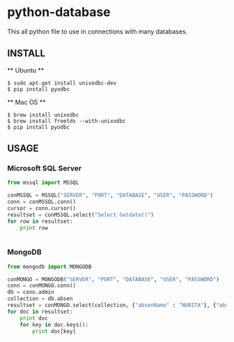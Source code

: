 # python-database
This all python file to use in connections with many databases.
## INSTALL

** Ubuntu **
```
$ sudo apt-get install unixodbc-dev
$ pip install pyodbc
```

** Mac OS **
```
$ brew install unixodbc
$ brew install freetds --with-unixodbc
$ pip install pyodbc
```
## USAGE
### Microsoft SQL Server 
```python
from mssql import MSSQL

conMSSQL = MSSQL("SERVER", "PORT", "DATABASE", "USER", "PASSWORD")
conn = conMSSQL.conn()
cursor = conn.cursor()
resultset = conMSSQL.select("Select Getdate()")
for row in resultset:
    print row
    
```    

### MongoDB
```python
from mongodb import MONGODB

conMONGO = MONGODB("SERVER", "PORT", "DATABASE", "USER", "PASSWORD")
conn = conMONGO.conn()
db = conn.admin
collection = db.absen
resultset = conMONGO.select(collection, {"absenName" : "NURITA"}, {"absenName":1, "absenNIP" : 1})
for doc in resultset:
    print doc
    for key in doc.keys():
        print doc[key]
    
```    
